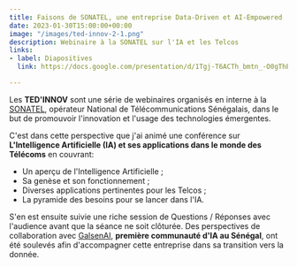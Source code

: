 ```yaml
---
title: Faisons de SONATEL, une entreprise Data-Driven et AI-Empowered
date: 2023-01-30T15:00:00+00:00
image: "/images/ted-innov-2-1.png"
description: Webinaire à la SONATEL sur l'IA et les Telcos
links:
- label: Diapositives
  link: https://docs.google.com/presentation/d/1Tgj-T6ACTh_bmtn_-O0gThEc_41FeQEU_SO_BPa0tn4

---
```

Les **TED'INNOV** sont une série de webinaires organisés en interne à la [SONATEL](https://sonatel.sn/ "SONATEL"), opérateur National de Télécommunications Sénégalais, dans le but  de promouvoir l'innovation et l'usage des technologies émergentes.

C'est dans cette perspective que j'ai animé une conférence sur **L'Intelligence Artificielle (IA) et ses applications dans le monde des Télécoms** en couvrant:

* Un aperçu de l'Intelligence Artificielle ;
* Sa genèse et son fonctionnement ;
* Diverses applications pertinentes pour les Telcos ;
* La pyramide des besoins pour se lancer dans l'IA.

S'en est ensuite suivie une riche session de Questions / Réponses avec l'audience avant que la séance ne soit clôturée. Des perspectives de collaboration avec [GalsenAI](https://galsen.ai/ "GalsenAI"), **première communauté d'IA au Sénégal**, ont été soulevés afin d'accompagner cette entreprise dans sa transition vers la donnée.